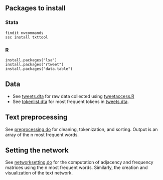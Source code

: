 
## Packages to install
### Stata
```
findit nwcommands
ssc install txttool
```
### R
```
install.packages("lsa")
install.packages("rtweet")
install.packages("data.table")
```

## Data
- See [tweets.dta](tweets.dta) for raw data collected using [tweetaccess.R](tweetaccess.R)
- See [tokenlist.dta](tokenlist.dta) for most frequent tokens in [tweets.dta](tweets.dta).

## Text preprocessing
See [preprocessing.do](preprocessing.do) for cleaning, tokenization, and sorting. Output is an array of the n most frequent words.

## Setting the network
See [networksetting.do](networksetting.do) for the computation of adjacency and frequency matrices using the n most frequent words. Similarly, the creation and visualization of the text network.
